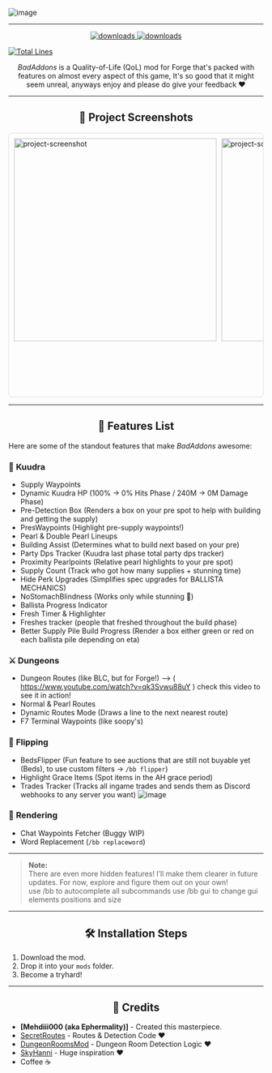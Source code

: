 ![image](https://github.com/user-attachments/assets/2b936ede-4489-4571-b077-34fdfeb51790)


***
<p align="center">
  <a href="https://github.com/mehdii000/BadAddons/releases" target="_blank">
    <img alt="downloads" src="https://img.shields.io/github/v/release/mehdii000/BadAddons?color=4166f5&style=flat-square" />
  </a>
  <a href="https://github.com/mehdii000/BadAddons/releases" target="_blank">
    <img alt="downloads" src="https://img.shields.io/github/downloads/mehdii000/BadAddons/total?color=4166f5&style=flat-square" />
  </a>

  [![Total Lines](https://tokei.rs/b1/github/realzprestige/mud?category=code)](https://github.com/mehdii000/BadAddons)
  
</p>

<p align="center" id="description"><em>BadAddons</em> is a Quality-of-Life (QoL) mod for Forge that's packed with features on almost every aspect of this game, It's so good that it might seem unreal, anyways enjoy and please do give your feedback ❤️</p>

---

<h2 align="center">📸 Project Screenshots</h2>

<div style="display: flex; overflow-x: auto; gap: 10px; padding: 10px; border: 1px solid #ddd; border-radius: 8px;">
  <img src="https://cdn.discordapp.com/attachments/1289199463658950851/1290277934489276426/image.png?ex=66fbe077&amp;is=66fa8ef7&amp;hm=26ac89cd7f1b606583d5796fb9d638170e0be7b33f7cb7e89c5f6bb2d9ba6938&amp;" alt="project-screenshot" width="400" >
  <img src="https://cdn.discordapp.com/attachments/1289199463658950851/1290270464878444586/image.png?ex=66fbd982&amp;is=66fa8802&amp;hm=a93eb4c59096da0987eaa3b3a1bbcccc4bbed9b03ac5837f1c1d73ad8cc20087&amp;" alt="project-screenshot" width="400" >
  <img src="https://cdn.discordapp.com/attachments/1066690788622356580/1310000830925246605/2024-11-23_19.14.49.png?ex=6743a0d8&is=67424f58&hm=0e4340b2e436f0fbb7fe5d8b13d27ebabcc7628769484498b989e0c954539fb6&" alt="project-screenshot" width="500" >
  <img src="https://cdn.discordapp.com/attachments/1275124186293207060/1310004171168153630/2024-10-16_23.22.45.png?ex=6743a3f5&is=67425275&hm=a24938eea8988fe5716e3a2d253c9906c0c88ece096a5e36d9c6d1d53a607afe&" alt="project-screenshot" width="500" >
  <img src="https://cdn.discordapp.com/attachments/1289199463658950851/1290269886462955530/image.png?ex=66fbd8f8&amp;is=66fa8778&amp;hm=dda7b90cbe62b45ef9cadb726f72e02774ad83a6104c71005d04328733e59faa&amp;" alt="project-screenshot" width="400" >
</div>

---

<h2 align="center">🧐 Features List</h2>

<p>Here are some of the standout features that make <em>BadAddons</em> awesome:</p>

### 🌋 **Kuudra**
- Supply Waypoints
- Dynamic Kuudra HP (100% -> 0% Hits Phase / 240M -> 0M Damage Phase)
- Pre-Detection Box (Renders a box on your pre spot to help with building and getting the supply)  
- PresWaypoints (Highlight pre-supply waypoints!)
- Pearl & Double Pearl Lineups
- Building Assist (Determines what to build next based on your pre)
- Party Dps Tracker (Kuudra last phase total party dps tracker)
- Proximity Pearlpoints (Relative pearl highlights to your pre spot)  
- Supply Count (Track who got how many supplies + stunning time)  
- Hide Perk Upgrades (Simplifies spec upgrades for BALLISTA MECHANICS)  
- NoStomachBlindness (Works only while stunning 👀)  
- Ballista Progress Indicator  
- Fresh Timer & Highlighter
- Freshes tracker (people that freshed throughout the build phase)
- Better Supply Pile Build Progress (Render a box either green or red on each ballista pile depending on eta)

### ⚔️ **Dungeons**
- Dungeon Routes (like BLC, but for Forge!)
  --> ( https://www.youtube.com/watch?v=qk3Svwu88uY ) check this video to see it in action!
- Normal & Pearl Routes  
- Dynamic Routes Mode (Draws a line to the next nearest route)  
- F7 Terminal Waypoints (like soopy's)

### 💸 **Flipping**
- BedsFlipper (Fun feature to see auctions that are still not buyable yet (Beds), to use custom filters -> `/bb flipper`)  
- Highlight Grace Items (Spot items in the AH grace period)  
- Trades Tracker (Tracks all ingame trades and sends them as Discord webhooks to any server you want)
![image](https://github.com/user-attachments/assets/2af366ec-6a50-4c18-9ae7-c97ada15a0b9)
  
### 🔎 **Rendering**
- Chat Waypoints Fetcher  (Buggy WIP)
- Word Replacement (`/bb replaceword`)  

---

> **Note:**  
> There are even more hidden features! I’ll make them clearer in future updates. For now, explore and figure them out on your own!  
> use /bb <TAB> to autocomplete all subcommands
> use /bb gui to change gui elements positions and size
---

<h2 align="center">🛠️ Installation Steps</h2>

1. Download the mod.  
2. Drop it into your `mods` folder.  
3. Become a tryhard!

---

<h2 align="center">🤝 Credits</h2>

- **[Mehdiii000 (aka Ephermality)]** - Created this masterpiece.  
- [SecretRoutes](https://github.com/yourboykyle/SecretRoutes) - Routes & Detection Code ❤️  
- [DungeonRoomsMod](https://github.com/Quantizr/DungeonRoomsMod) - Dungeon Room Detection Logic ❤️  
- [SkyHanni](https://github.com/hannibal002/SkyHanni) - Huge inspiration ❤️  
- Coffee ☕  
